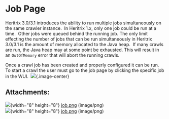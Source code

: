 # Job Page

Heritrix 3.0/3.1 introduces the ability to run multiple jobs
simultaneously on the same crawler instance.  In Heritrix 1.x, only one
job could be run at a time.  Other jobs were queued behind the running
job. The only limit effecting the number of jobs that can be run
simultaneously in Heritrix 3.0/3.1 is the amount of memory allocated to
the Java heap.  If many crawls are run, the Java heap may at some point
be exhausted. This will result in an `OutOfMemory` error that will abort
the running crawls.

Once a crawl job has been created and properly configured it can be
run.  To start a crawl the user must go to the job page by clicking the
specific job in the WUI. 
![](attachments/5735668/5865608.png){.image-center}

## Attachments:

![](images/icons/bullet_blue.gif){width="8" height="8"}
[job.png](attachments/5735668/5865658.png) (image/png)  
![](images/icons/bullet_blue.gif){width="8" height="8"}
[job.png](attachments/5735668/5865608.png) (image/png)  
